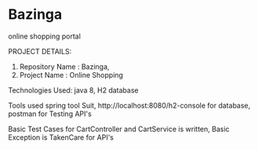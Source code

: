 # Bazinga
online shopping portal 

PROJECT DETAILS:

1) Repository Name : Bazinga,
2) Project Name : Online Shopping 

Technologies Used:
java 8,
H2 database

Tools used 
 spring tool Suit,
 http://localhost:8080/h2-console for database,
 postman for Testing API's

Basic Test Cases for CartController and CartService is written,
Basic Exception is TakenCare for API's
